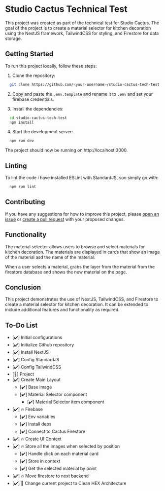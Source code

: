 # Studio Cactus Technical Test

This project was created as part of the technical test for Studio Cactus. The goal of the project is to create a material selector for kitchen decoration using the NextJS framework, TailwindCSS for styling, and Firestore for data storage.

## Getting Started

To run this project locally, follow these steps:

1. Clone the repository:

```bash
  git clone https://github.com/<your-username>/studio-cactus-tech-test.git
```

2. Copy and paste the `.env.template` and rename it to `.env` and set your firebase credentials.

3. Install the dependencies:

```bash
  cd studio-cactus-tech-test
  npm install
```

4. Start the development server:

```bash
  npm run dev
```

The project should now be running on http://localhost:3000.

## Linting 

To lint the code i have installed ESLint with StandardJS, soo simply go with:

```bash
  npm run lint
```

## Contributing

If you have any suggestions for how to improve this project, please [open an issue](https://github.com/adriancoll/cactus-test/issues) or [create a pull request](https://github.com/adriancoll/cactus-test/pulls) with your proposed changes.

## Functionality

The material selector allows users to browse and select materials for kitchen decoration. The materials are displayed in cards that show an image of the material asd the name of the material.

When a user selects a material, grabs the layer from the material from the firestore database and shows the new material on the page.

## Conclusion

This project demonstrates the use of NextJS, TailwindCSS, and Firestore to create a material selector for kitchen decoration. It can be extended to include additional features and functionality as required.

## To-Do List

- [✔️] Initial configurations
- [✔️] Initialize Github repository
- [✔️] Install NextJS
- [✔️] Config StandardJS
- [✔️] Config TailwindCSS
- [🚀] Project
- [✔️] Create Main Layout
  - [✔️] Base image
  - [✔️] Material Selector component
    - [✔️] Material Selector item component
- [✔️] 🔥 Firebase
  - [✔️] Env variables
  - [✔️] Install deps
  - [✔️] Connect to Cactus Firestore
- [✔️] 🔥 Create UI Context
- [✔️] 🔥 Store all the images when selected by position
  - [✔️] Handle click on each material card
  - [✔️] Store in context
  - [✔️] Get the selected material by point
- [✔️] 🔥 Move firestore to next backend
- [✔️] 📁 Change current project to Clean HEX Architecture

